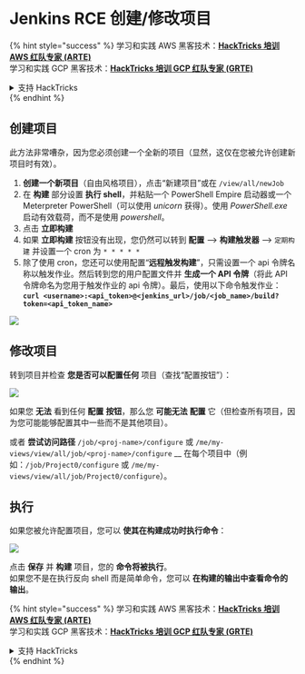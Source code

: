 # Jenkins RCE 创建/修改项目

{% hint style="success" %}
学习和实践 AWS 黑客技术：<img src="../../.gitbook/assets/image (1).png" alt="" data-size="line">[**HackTricks 培训 AWS 红队专家 (ARTE)**](https://training.hacktricks.xyz/courses/arte)<img src="../../.gitbook/assets/image (1).png" alt="" data-size="line">\
学习和实践 GCP 黑客技术：<img src="../../.gitbook/assets/image (2).png" alt="" data-size="line">[**HackTricks 培训 GCP 红队专家 (GRTE)**<img src="../../.gitbook/assets/image (2).png" alt="" data-size="line">](https://training.hacktricks.xyz/courses/grte)

<details>

<summary>支持 HackTricks</summary>

* 查看 [**订阅计划**](https://github.com/sponsors/carlospolop)!
* **加入** 💬 [**Discord 群组**](https://discord.gg/hRep4RUj7f) 或 [**Telegram 群组**](https://t.me/peass) 或 **关注** 我们的 **Twitter** 🐦 [**@hacktricks\_live**](https://twitter.com/hacktricks\_live)**.**
* **通过向** [**HackTricks**](https://github.com/carlospolop/hacktricks) 和 [**HackTricks Cloud**](https://github.com/carlospolop/hacktricks-cloud) GitHub 仓库提交 PR 分享黑客技巧。

</details>
{% endhint %}

## 创建项目

此方法非常嘈杂，因为您必须创建一个全新的项目（显然，这仅在您被允许创建新项目时有效）。

1. **创建一个新项目**（自由风格项目），点击“新建项目”或在 `/view/all/newJob`
2. 在 **构建** 部分设置 **执行 shell**，并粘贴一个 PowerShell Empire 启动器或一个 Meterpreter PowerShell（可以使用 _unicorn_ 获得）。使用 _PowerShell.exe_ 启动有效载荷，而不是使用 _powershell_。
3. 点击 **立即构建**
1. 如果 **立即构建** 按钮没有出现，您仍然可以转到 **配置** --> **构建触发器** --> `定期构建` 并设置一个 cron 为 `* * * * *`
2. 除了使用 cron，您还可以使用配置“**远程触发构建**”，只需设置一个 api 令牌名称以触发作业。然后转到您的用户配置文件并 **生成一个 API 令牌**（将此 API 令牌命名为您用于触发作业的 api 令牌）。最后，使用以下命令触发作业：**`curl <username>:<api_token>@<jenkins_url>/job/<job_name>/build?token=<api_token_name>`**

![](<../../.gitbook/assets/image (165).png>)

## 修改项目

转到项目并检查 **您是否可以配置任何** 项目（查找“配置按钮”）：

![](<../../.gitbook/assets/image (265).png>)

如果您 **无法** 看到任何 **配置** **按钮**，那么您 **可能无法** **配置** 它（但检查所有项目，因为您可能能够配置其中一些而不是其他项目）。

或者 **尝试访问路径** `/job/<proj-name>/configure` 或 `/me/my-views/view/all/job/<proj-name>/configure` \_\_ 在每个项目中（例如：`/job/Project0/configure` 或 `/me/my-views/view/all/job/Project0/configure`）。

## 执行

如果您被允许配置项目，您可以 **使其在构建成功时执行命令**：

![](<../../.gitbook/assets/image (98).png>)

点击 **保存** 并 **构建** 项目，您的 **命令将被执行**。\
如果您不是在执行反向 shell 而是简单命令，您可以 **在构建的输出中查看命令的输出**。

{% hint style="success" %}
学习和实践 AWS 黑客技术：<img src="../../.gitbook/assets/image (1).png" alt="" data-size="line">[**HackTricks 培训 AWS 红队专家 (ARTE)**](https://training.hacktricks.xyz/courses/arte)<img src="../../.gitbook/assets/image (1).png" alt="" data-size="line">\
学习和实践 GCP 黑客技术：<img src="../../.gitbook/assets/image (2).png" alt="" data-size="line">[**HackTricks 培训 GCP 红队专家 (GRTE)**<img src="../../.gitbook/assets/image (2).png" alt="" data-size="line">](https://training.hacktricks.xyz/courses/grte)

<details>

<summary>支持 HackTricks</summary>

* 查看 [**订阅计划**](https://github.com/sponsors/carlospolop)!
* **加入** 💬 [**Discord 群组**](https://discord.gg/hRep4RUj7f) 或 [**Telegram 群组**](https://t.me/peass) 或 **关注** 我们的 **Twitter** 🐦 [**@hacktricks\_live**](https://twitter.com/hacktricks\_live)**.**
* **通过向** [**HackTricks**](https://github.com/carlospolop/hacktricks) 和 [**HackTricks Cloud**](https://github.com/carlospolop/hacktricks-cloud) GitHub 仓库提交 PR 分享黑客技巧。

</details>
{% endhint %}
